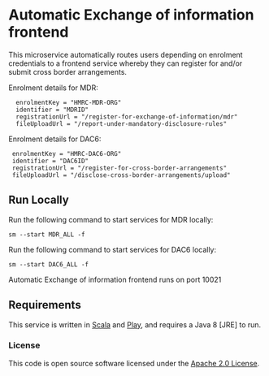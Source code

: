 # Automatic Exchange of information frontend

This microservice automatically routes users depending on enrolment credentials to a frontend service whereby they can register for and/or submit cross border arrangements.

Enrolment details for MDR: 

      enrolmentKey = "HMRC-MDR-ORG"  
      identifier = "MDRID"  
      registrationUrl = "/register-for-exchange-of-information/mdr"
      fileUploadUrl = "/report-under-mandatory-disclosure-rules"
  
  Enrolment details for DAC6: 

     enrolmentKey = "HMRC-DAC6-ORG"  
     identifier = "DAC6ID"
     registrationUrl = "/register-for-cross-border-arrangements"
     fileUploadUrl = "/disclose-cross-border-arrangements/upload"



## Run Locally


Run the following command to start services for MDR locally:

    sm --start MDR_ALL -f
    
Run the following command to start services for DAC6 locally:

    sm --start DAC6_ALL -f
    
Automatic Exchange of information frontend runs on port 10021

## Requirements

This service is written in [Scala](http://www.scala-lang.org/) and [Play](http://playframework.com/), and requires a Java 8 [JRE] to run.


### License
This code is open source software licensed under the [Apache 2.0 License]("http://www.apache.org/licenses/LICENSE-2.0.html").
